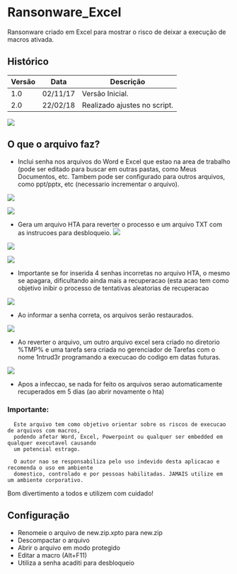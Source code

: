 # Ransonware_Excel
Ransonware criado em Excel para mostrar o risco de deixar a execução de macros ativada.

## Histórico
| Versão | Data     | Descrição                                |
| ------ | -------- | ---------------------------------------- |
| 1.0    | 02/11/17 | Versão Inicial.                          |
| 2.0    | 22/02/18 | Realizado ajustes no script.             |



[![](https://res.cloudinary.com/marcomontalbano/image/upload/v1639009471/video_to_markdown/images/youtube--sgPyjPMKbZ0-c05b58ac6eb4c4700831b2b3070cd403.jpg)](https://youtu.be/sgPyjPMKbZ0 "")


## O que o arquivo faz?

- Inclui senha nos arquivos do Word e Excel que estao na area de trabalho (pode ser editado para buscar em outras pastas, como Meus Documentos, etc. Tambem pode ser configurado para outros arquivos, como ppt/pptx, etc (necessario incrementar o arquivo).

![](https://l2r1.com.br/llll/rw/word.png)

![](https://l2r1.com.br/llll/rw/excel2.png)


- Gera um arquivo HTA para reverter o processo e um arquivo TXT com as instrucoes para desbloqueio.
![](https://l2r1.com.br/llll/rw/arquivos.PNG)

![](https://l2r1.com.br/llll/rw/leiame.hta.PNG)

![](https://l2r1.com.br/llll/rw/leiame.txt.PNG)

   - Importante se for inserida 4 senhas incorretas no arquivo HTA, o mesmo se apagara, dificultando ainda mais a recuperacao (esta acao tem como objetivo inibir o processo de tentativas aleatorias de recuperacao

![](https://l2r1.com.br/llll/rw/senhaerrada.png)


- Ao informar a senha correta, os arquivos serão restaurados.

![](https://l2r1.com.br/llll/rw/final.png)

- Ao reverter o arquivo, um outro arquivo excel sera criado no diretorio %TMP% e uma tarefa sera criada no gerenciador de Tarefas com o nome 1ntrud3r programando a execucao do codigo em datas futuras.

![](https://l2r1.com.br/llll/rw/taskschedule.png)

- Apos a infeccao, se nada for feito os arquivos serao automaticamente recuperados em 5 dias (ao abrir novamente o hta)

### Importante:
      Este arquivo tem como objetivo orientar sobre os riscos de execucao de arquivos com macros, 
      podendo afetar Word, Excel, Powerpoint ou qualquer ser embedded em qualquer executavel causando
      um potencial estrago.
      
      O autor nao se responsabiliza pelo uso indevido desta aplicacao e recomenda o uso em ambiente 
      domestico, controlado e por pessoas habilitadas. JAMAIS utilize em um ambiente corporativo.


Bom divertimento a todos e utilizem com cuidado!

## Configuração
 - Renomeie o arquivo de new.zip.xpto para new.zip
 - Descompactar o arquivo
 - Abrir o arquivo em modo protegido
 - Editar a macro (Alt+F11)
 - Utiliza a senha acaditi para desbloqueio
